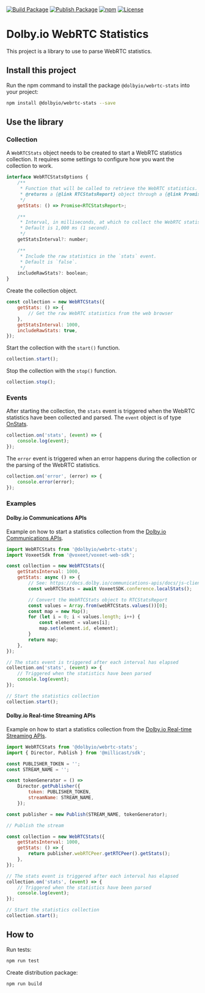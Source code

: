 [![Build Package](https://github.com/DolbyIO/web-webrtc-stats/actions/workflows/build-package.yml/badge.svg)](https://github.com/DolbyIO/web-webrtc-stats/actions/workflows/build-package.yml)
[![Publish Package](https://github.comDolbyIO/web-webrtc-stats/actions/workflows/publish-package.yml/badge.svg)](https://github.com/DolbyIO/web-webrtc-stats/actions/workflows/publish-package.yml)
[![npm](https://img.shields.io/npm/v/@dolbyio/web-webrtc-stats)](https://www.npmjs.com/package/@dolbyio/web-webrtc-stats)
[![License](https://img.shields.io/github/license/DolbyIO/web-webrtc-stats)](LICENSE)

# Dolby.io WebRTC Statistics

This project is a library to use to parse WebRTC statistics.

## Install this project

Run the npm command to install the package `@dolbyio/webrtc-stats` into your project:

```bash
npm install @dolbyio/webrtc-stats --save
```

## Use the library

### Collection

A `WebRTCStats` object needs to be created to start a WebRTC statistics collection. It requires some settings to configure how you want the collection to work.

```js
interface WebRTCStatsOptions {
    /**
     * Function that will be called to retrieve the WebRTC statistics.
     * @returns a {@link RTCStatsReport} object through a {@link Promise}.
     */
    getStats: () => Promise<RTCStatsReport>;

    /**
     * Interval, in milliseconds, at which to collect the WebRTC statistics.
     * Default is 1,000 ms (1 second).
     */
    getStatsInterval?: number;

    /**
     * Include the raw statistics in the `stats` event.
     * Default is `false`.
     */
    includeRawStats?: boolean;
}
```

Create the collection object.

```js
const collection = new WebRTCStats({
    getStats: () => {
        // Get the raw WebRTC statistics from the web browser
    },
    getStatsInterval: 1000,
    includeRawStats: true,
});
```

Start the collection with the `start()` function.

```js
collection.start();
```

Stop the collection with the `stop()` function.

```js
collection.stop();
```

### Events

After starting the collection, the `stats` event is triggered when the WebRTC statistics have been collected and parsed. The `event` object is of type [OnStats](src/types/WebRTCStats.ts).

```js
collection.on('stats', (event) => {
    console.log(event);
});
```

The `error` event is triggered when an error happens during the collection or the parsing of the WebRTC statistics.

```js
collection.on('error', (error) => {
    console.error(error);
});
```

### Examples

#### Dolby.io Communications APIs

Example on how to start a statistics collection from the [Dolby.io Communications APIs](https://docs.dolby.io/communications-apis/docs).

```js
import WebRTCStats from '@dolbyio/webrtc-stats';
import VoxeetSdk from '@voxeet/voxeet-web-sdk';

const collection = new WebRTCStats({
    getStatsInterval: 1000,
    getStats: async () => {
        // See: https://docs.dolby.io/communications-apis/docs/js-client-sdk-conferenceservice#localstats
        const webRTCStats = await VoxeetSDK.conference.localStats();

        // Convert the WebRTCStats object to RTCStatsReport
        const values = Array.from(webRTCStats.values())[0];
        const map = new Map();
        for (let i = 0; i < values.length; i++) {
            const element = values[i];
            map.set(element.id, element);
        }
        return map;
    },
});

// The stats event is triggered after each interval has elapsed
collection.on('stats', (event) => {
    // Triggered when the statistics have been parsed
    console.log(event);
});

// Start the statistics collection
collection.start();
```

#### Dolby.io Real-time Streaming APIs

Example on how to start a statistics collection from the [Dolby.io Real-time Streaming APIs](https://docs.dolby.io/streaming-apis/docs).

```js
import WebRTCStats from '@dolbyio/webrtc-stats';
import { Director, Publish } from '@millicast/sdk';

const PUBLISHER_TOKEN = '';
const STREAM_NAME = '';

const tokenGenerator = () =>
    Director.getPublisher({
        token: PUBLISHER_TOKEN,
        streamName: STREAM_NAME,
    });

const publisher = new Publish(STREAM_NAME, tokenGenerator);

// Publish the stream

const collection = new WebRTCStats({
    getStatsInterval: 1000,
    getStats: () => {
        return publisher.webRTCPeer.getRTCPeer().getStats();
    },
});

// The stats event is triggered after each interval has elapsed
collection.on('stats', (event) => {
    // Triggered when the statistics have been parsed
    console.log(event);
});

// Start the statistics collection
collection.start();
```

## How to

Run tests:

```bash
npm run test
```

Create distribution package:

```bash
npm run build
```
